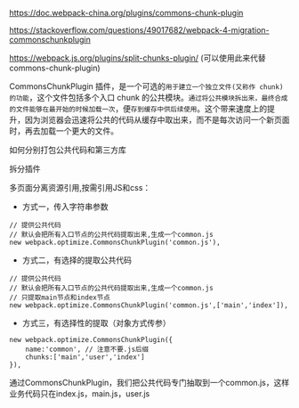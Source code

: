 https://doc.webpack-china.org/plugins/commons-chunk-plugin

https://stackoverflow.com/questions/49017682/webpack-4-migration-commonschunkplugin

https://webpack.js.org/plugins/split-chunks-plugin/  (可以使用此来代替commons-chunk-plugin)

CommonsChunkPlugin 插件，是一个可选的`用于建立一个独立文件(又称作 chunk)的功能`，这个文件包括多个入口 chunk 的公共模块。`通过将公共模块拆出来，最终合成的文件能够在最开始的时候加载一次`，便`存到缓存中供后续使用`。这个带来速度上的提升，因为浏览器会迅速将公共的代码从缓存中取出来，而不是每次访问一个新页面时，再去加载一个更大的文件。

如何分别打包公共代码和第三方库

拆分插件

多页面分离资源引用,按需引用JS和css：

+ 方式一，传入字符串参数 
```
// 提供公共代码
// 默认会把所有入口节点的公共代码提取出来,生成一个common.js
new webpack.optimize.CommonsChunkPlugin('common.js'), 
```
+ 方式二，有选择的提取公共代码
```
// 提供公共代码
// 默认会把所有入口节点的公共代码提取出来,生成一个common.js
// 只提取main节点和index节点
new webpack.optimize.CommonsChunkPlugin('common.js',['main','index']),
```

+ 方式三，有选择性的提取（对象方式传参）
```
new webpack.optimize.CommonsChunkPlugin({
    name:'common', // 注意不要.js后缀
    chunks:['main','user','index']
}),
```
通过CommonsChunkPlugin，我们把公共代码专门抽取到一个common.js，这样业务代码只在index.js，main.js，user.js